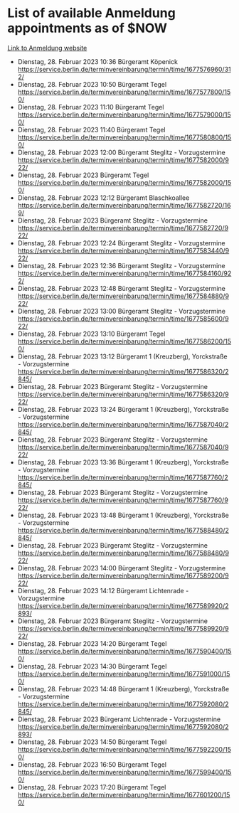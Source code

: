 # List of available Anmeldung appointments as of $NOW
[Link to Anmeldung website](https://service.berlin.de/terminvereinbarung/termin/tag.php?termin=1&anliegen[]=120686&dienstleisterlist=122210,122217,327316,122219,327312,122227,327314,122231,327346,122243,327348,122254,122252,329742,122260,329745,122262,329748,122271,327278,122273,327274,122277,327276,330436,122280,327294,122282,327290,122284,327292,122291,327270,122285,327266,122286,327264,122296,327268,150230,329760,122297,327286,122294,327284,122312,329763,122314,329775,122304,327330,122311,327334,122309,327332,317869,122281,327352,122279,329772,122283,122276,327324,122274,327326,122267,329766,122246,327318,122251,327320,122257,327322,122208,327298,122226,327300&herkunft=http%3A%2F%2Fservice.berlin.de%2Fdienstleistung%2F120686%2F)
- Dienstag, 28. Februar 2023 10:36 Bürgeramt Köpenick https://service.berlin.de/terminvereinbarung/termin/time/1677576960/312/
- Dienstag, 28. Februar 2023 10:50 Bürgeramt Tegel https://service.berlin.de/terminvereinbarung/termin/time/1677577800/150/
- Dienstag, 28. Februar 2023 11:10 Bürgeramt Tegel https://service.berlin.de/terminvereinbarung/termin/time/1677579000/150/
- Dienstag, 28. Februar 2023 11:40 Bürgeramt Tegel https://service.berlin.de/terminvereinbarung/termin/time/1677580800/150/
- Dienstag, 28. Februar 2023 12:00 Bürgeramt Steglitz - Vorzugstermine https://service.berlin.de/terminvereinbarung/termin/time/1677582000/922/
- Dienstag, 28. Februar 2023  Bürgeramt Tegel https://service.berlin.de/terminvereinbarung/termin/time/1677582000/150/
- Dienstag, 28. Februar 2023 12:12 Bürgeramt Blaschkoallee https://service.berlin.de/terminvereinbarung/termin/time/1677582720/169/
- Dienstag, 28. Februar 2023  Bürgeramt Steglitz - Vorzugstermine https://service.berlin.de/terminvereinbarung/termin/time/1677582720/922/
- Dienstag, 28. Februar 2023 12:24 Bürgeramt Steglitz - Vorzugstermine https://service.berlin.de/terminvereinbarung/termin/time/1677583440/922/
- Dienstag, 28. Februar 2023 12:36 Bürgeramt Steglitz - Vorzugstermine https://service.berlin.de/terminvereinbarung/termin/time/1677584160/922/
- Dienstag, 28. Februar 2023 12:48 Bürgeramt Steglitz - Vorzugstermine https://service.berlin.de/terminvereinbarung/termin/time/1677584880/922/
- Dienstag, 28. Februar 2023 13:00 Bürgeramt Steglitz - Vorzugstermine https://service.berlin.de/terminvereinbarung/termin/time/1677585600/922/
- Dienstag, 28. Februar 2023 13:10 Bürgeramt Tegel https://service.berlin.de/terminvereinbarung/termin/time/1677586200/150/
- Dienstag, 28. Februar 2023 13:12 Bürgeramt 1 (Kreuzberg), Yorckstraße - Vorzugstermine https://service.berlin.de/terminvereinbarung/termin/time/1677586320/2845/
- Dienstag, 28. Februar 2023  Bürgeramt Steglitz - Vorzugstermine https://service.berlin.de/terminvereinbarung/termin/time/1677586320/922/
- Dienstag, 28. Februar 2023 13:24 Bürgeramt 1 (Kreuzberg), Yorckstraße - Vorzugstermine https://service.berlin.de/terminvereinbarung/termin/time/1677587040/2845/
- Dienstag, 28. Februar 2023  Bürgeramt Steglitz - Vorzugstermine https://service.berlin.de/terminvereinbarung/termin/time/1677587040/922/
- Dienstag, 28. Februar 2023 13:36 Bürgeramt 1 (Kreuzberg), Yorckstraße - Vorzugstermine https://service.berlin.de/terminvereinbarung/termin/time/1677587760/2845/
- Dienstag, 28. Februar 2023  Bürgeramt Steglitz - Vorzugstermine https://service.berlin.de/terminvereinbarung/termin/time/1677587760/922/
- Dienstag, 28. Februar 2023 13:48 Bürgeramt 1 (Kreuzberg), Yorckstraße - Vorzugstermine https://service.berlin.de/terminvereinbarung/termin/time/1677588480/2845/
- Dienstag, 28. Februar 2023  Bürgeramt Steglitz - Vorzugstermine https://service.berlin.de/terminvereinbarung/termin/time/1677588480/922/
- Dienstag, 28. Februar 2023 14:00 Bürgeramt Steglitz - Vorzugstermine https://service.berlin.de/terminvereinbarung/termin/time/1677589200/922/
- Dienstag, 28. Februar 2023 14:12 Bürgeramt Lichtenrade - Vorzugstermine https://service.berlin.de/terminvereinbarung/termin/time/1677589920/2893/
- Dienstag, 28. Februar 2023  Bürgeramt Steglitz - Vorzugstermine https://service.berlin.de/terminvereinbarung/termin/time/1677589920/922/
- Dienstag, 28. Februar 2023 14:20 Bürgeramt Tegel https://service.berlin.de/terminvereinbarung/termin/time/1677590400/150/
- Dienstag, 28. Februar 2023 14:30 Bürgeramt Tegel https://service.berlin.de/terminvereinbarung/termin/time/1677591000/150/
- Dienstag, 28. Februar 2023 14:48 Bürgeramt 1 (Kreuzberg), Yorckstraße - Vorzugstermine https://service.berlin.de/terminvereinbarung/termin/time/1677592080/2845/
- Dienstag, 28. Februar 2023  Bürgeramt Lichtenrade - Vorzugstermine https://service.berlin.de/terminvereinbarung/termin/time/1677592080/2893/
- Dienstag, 28. Februar 2023 14:50 Bürgeramt Tegel https://service.berlin.de/terminvereinbarung/termin/time/1677592200/150/
- Dienstag, 28. Februar 2023 16:50 Bürgeramt Tegel https://service.berlin.de/terminvereinbarung/termin/time/1677599400/150/
- Dienstag, 28. Februar 2023 17:20 Bürgeramt Tegel https://service.berlin.de/terminvereinbarung/termin/time/1677601200/150/
